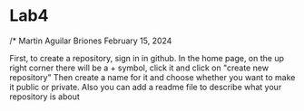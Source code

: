 # Lab4

/* Martin Aguilar Briones
February 15, 2024

First, to create a repository, sign in in github. In the home page, on the up right corner there will be a + symbol, click it and click on "create new repository"
Then create a name for it and choose whether you want to make it public or private. Also you can add a readme file to describe what your repository is about

